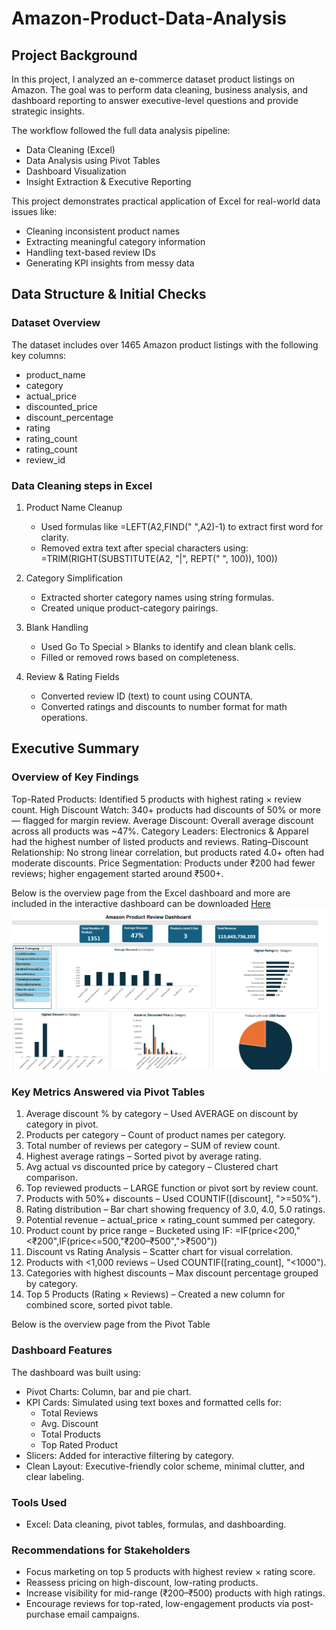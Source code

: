 # Amazon-Product-Data-Analysis

## Project Background
In this project, I analyzed an e-commerce dataset  product listings on Amazon. The goal was to perform data cleaning, business analysis, and dashboard reporting to answer executive-level questions and provide strategic insights.

The workflow followed the full data analysis pipeline:
- Data Cleaning (Excel)
- Data Analysis using Pivot Tables
- Dashboard Visualization
- Insight Extraction & Executive Reporting

This project demonstrates practical application of Excel for real-world data issues like:
- Cleaning inconsistent product names
- Extracting meaningful category information
- Handling text-based review IDs
- Generating KPI insights from messy data

## Data Structure & Initial Checks
### Dataset Overview
The dataset includes over 1465 Amazon product listings with the following key columns:
- product_name
- category
- actual_price
- discounted_price
- discount_percentage
- rating
- rating_count 
- rating_count
- review_id 

### Data Cleaning steps in Excel
1. Product Name Cleanup
   - Used formulas like =LEFT(A2,FIND(" ",A2)-1) to extract first word for clarity.
   - Removed extra text after special characters using:
     =TRIM(RIGHT(SUBSTITUTE(A2, "|", REPT(" ", 100)), 100))

2. Category Simplification
   - Extracted shorter category names using string formulas.
   - Created unique product-category pairings.

3. Blank Handling
   - Used Go To Special > Blanks to identify and clean blank cells.
   - Filled or removed rows based on completeness.

4. Review & Rating Fields
   - Converted review ID (text) to count using COUNTA.
   - Converted ratings and discounts to number format for math operations.

## Executive Summary
### Overview of Key Findings
Top-Rated Products: Identified 5 products with highest rating × review count.
High Discount Watch: 340+ products had discounts of 50% or more — flagged for margin review.
Average Discount: Overall average discount across all products was ~47%.
Category Leaders: Electronics & Apparel had the highest number of listed products and reviews.
Rating–Discount Relationship: No strong linear correlation, but products rated 4.0+ often had moderate discounts.
Price Segmentation: Products under ₹200 had fewer reviews; higher engagement started around ₹500+.

Below is the overview page from the Excel dashboard and more are included in the interactive dashboard can be downloaded [Here](https://github.com/simsbam/Amazon-Product-Data-Analysis/blob/main/Amazon%20case%20study%20Cleaned.xlsx)
![Dashboard overview](https://github.com/simsbam/Amazon-Product-Data-Analysis/blob/main/Dashboard%20Overview.png)

### Key Metrics Answered via Pivot Tables
1. Average discount % by category – Used AVERAGE on discount by category in pivot.
2. Products per category – Count of product names per category.
3. Total number of reviews per category – SUM of review count.
4. Highest average ratings – Sorted pivot by average rating.
5. Avg actual vs discounted price by category – Clustered chart comparison.
6. Top reviewed products – LARGE function or pivot sort by review count.
7. Products with 50%+ discounts – Used COUNTIF([discount], ">=50%").
8. Rating distribution – Bar chart showing frequency of 3.0, 4.0, 5.0 ratings.
9. Potential revenue – actual_price × rating_count summed per category.
10. Product count by price range – Bucketed using IF:
    =IF(price<200,"<₹200",IF(price<=500,"₹200–₹500",">₹500"))
11. Discount vs Rating Analysis – Scatter chart for visual correlation.
12. Products with <1,000 reviews – Used COUNTIF([rating_count], "<1000").
13. Categories with highest discounts – Max discount percentage grouped by category.
14. Top 5 Products (Rating × Reviews) – Created a new column for combined score, sorted pivot table.

Below is the overview page from the Pivot Table

### Dashboard Features
The dashboard was built using:
- Pivot Charts: Column, bar and pie chart.
- KPI Cards: Simulated using text boxes and formatted cells for:
  - Total Reviews
  - Avg. Discount
  - Total Products
  - Top Rated Product
- Slicers: Added for interactive filtering by category.
- Clean Layout: Executive-friendly color scheme, minimal clutter, and clear labeling.
  
### Tools Used
- Excel: Data cleaning, pivot tables, formulas, and dashboarding.

### Recommendations for Stakeholders
- Focus marketing on top 5 products with highest review × rating score.
- Reassess pricing on high-discount, low-rating products.
- Increase visibility for mid-range (₹200–₹500) products with high ratings.
- Encourage reviews for top-rated, low-engagement products via post-purchase email campaigns.



